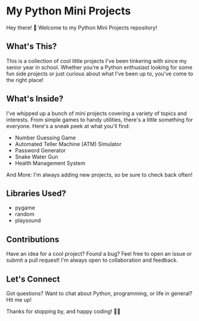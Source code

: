# My Python Mini Projects

Hey there! 👋 Welcome to my Python Mini Projects repository!


## What's This?
This is a collection of cool little projects I've been tinkering with since my senior year in school. Whether you're a Python enthusiast looking for some fun side projects or just curious about what I've been up to, you've come to the right place!
## What's Inside?
I've whipped up a bunch of mini projects covering a variety of topics and interests. From simple games to handy utilities, there's a little something for everyone. Here's a sneak peek at what you'll find:

* Number Guessing Game
* Automated Teller Machine (ATM) Simulator
* Password Generator
* Snake Water Gun
* Health Management System
  
And More: I'm always adding new projects, so be sure to check back often!

## Libraries Used?
* pygame
* random
* playsound

## Contributions
Have an idea for a cool project? Found a bug? Feel free to open an issue or submit a pull request! I'm always open to collaboration and feedback.
## Let's Connect
Got questions? Want to chat about Python, programming, or life in general? Hit me up!

Thanks for stopping by, and happy coding! 🐍✨
